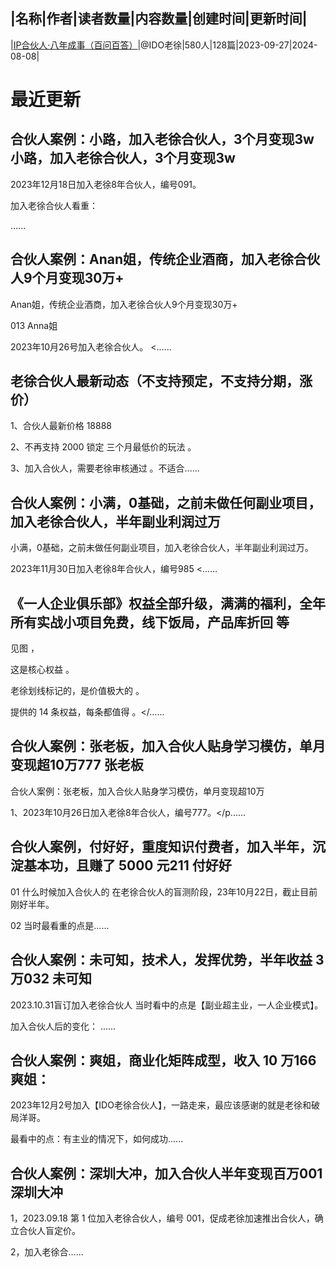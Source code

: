 |名称|作者|读者数量|内容数量|创建时间|更新时间|
---
|[IP合伙人·八年成事（百问百答）](https://xiaobot.net/p/IP10?refer=0b133df9-27dc-423b-8101-639049001c13)|@IDO老徐|580人|128篇|2023-09-27|2024-08-08|

# 最近更新
## 合伙人案例：小路，加入老徐合伙人，3个月变现3w小路，加入老徐合伙人，3个月变现3w

2023年12月18日加入老徐8年合伙人，编号091。

加入老徐合伙人看重：

......
## 合伙人案例：Anan姐，传统企业酒商，加入老徐合伙人9个月变现30万+
Anan姐，传统企业酒商，加入老徐合伙人9个月变现30万+

013 Anna姐

2023年10月26号加入老徐合伙人。
<......
## 老徐合伙人最新动态（不支持预定，不支持分期，涨价）
1、合伙人最新价格 18888

2、不再支持 2000 锁定 三个月最低价的玩法 。

3、加入合伙人，需要老徐审核通过 。不适合......
## 合伙人案例：小满，0基础，之前未做任何副业项目，加入老徐合伙人，半年副业利润过万

小满，0基础，之前未做任何副业项目，加入老徐合伙人，半年副业利润过万。

2023年11月30日加入老徐8年合伙人，编号985
<......
## 《一人企业俱乐部》权益全部升级，满满的福利，全年所有实战小项目免费，线下饭局，产品库折回 等
见图 ，

这是核心权益 。

老徐划线标记的，是价值极大的 。

提供的 14 条权益，每条都值得 。</......
## 合伙人案例：张老板，加入合伙人贴身学习模仿，单月变现超10万777 张老板

合伙人案例：张老板，加入合伙人贴身学习模仿，单月变现超10万

1、2023年10月26日加入老徐8年合伙人，编号777。</p......
## 合伙人案例，付好好，重度知识付费者，加入半年，沉淀基本功，且赚了 5000 元211 付好好

01 什么时候加入合伙人的
在老徐合伙人的盲测阶段，23年10月22日，截止目前刚好半年。

02 当时最看重的点是......
## 合伙人案例：未可知，技术人，发挥优势，半年收益 3 万032 未可知

2023.10.31盲订加入老徐合伙人
当时看中的点是【副业超主业，一人企业模式】。

加入合伙人后的变化：
......
## 合伙人案例：爽姐，商业化矩阵成型，收入 10 万166 爽姐：

2023年12月2号加入【IDO老徐合伙人】，一路走来，最应该感谢的就是老徐和破局洋哥。

最看中的点：有主业的情况下，如何成功......
## 合伙人案例：深圳大冲，加入合伙人半年变现百万001 深圳大冲

1，2023.09.18 第 1 位加入老徐合伙人，编号 001，促成老徐加速推出合伙人，确立合伙人盲定价。

2，加入老徐合......

